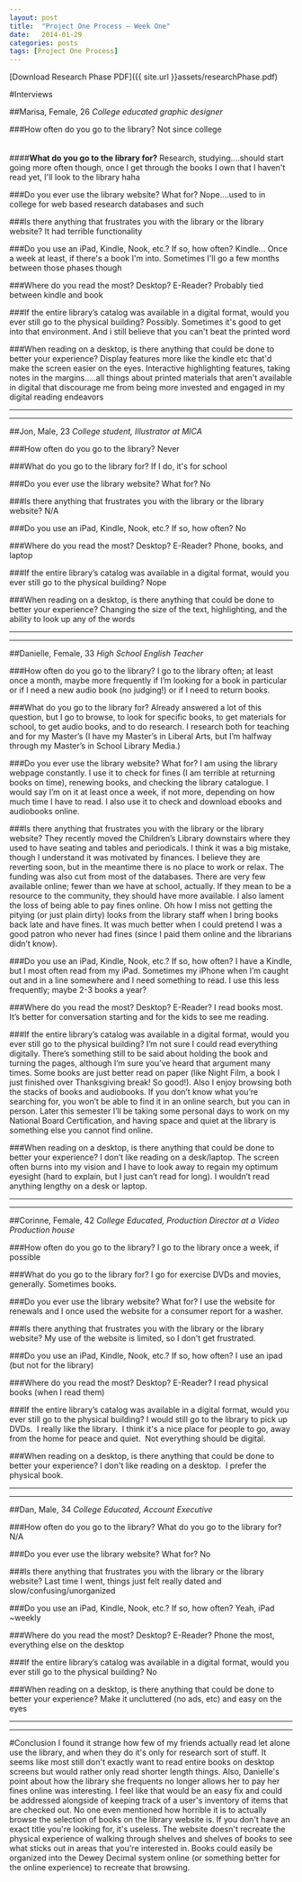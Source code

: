 ```yaml
---
layout: post
title:  "Project One Process – Week One"
date:   2014-01-29
categories: posts
tags: [Project One Process]
---
```


[Download Research Phase PDF]({{ site.url }}assets/researchPhase.pdf)


#Interviews

##Marisa, Female, 26
*College educated graphic designer*  

###How often do you go to the library?
Not since college
<br/><br/>  
####__What do you go to the library for?__
Research, studying....should start going more often though, once I get through the books I own that I haven't read yet, I'll look to the library haha

###Do you ever use the library website? What for?
Nope....used to in college for web based research databases and such

###Is there anything that frustrates you with the library or the library website?
It had terrible functionality

###Do you use an iPad, Kindle, Nook, etc.? If so, how often?
Kindle... Once a week at least, if there's a book I'm into. Sometimes I'll go a few months between those phases though

###Where do you read the most? Desktop? E-Reader?
Probably tied between kindle and book

###If the entire library’s catalog was available in a digital format, would you ever still go to the physical building?
Possibly. Sometimes it's good to get into that environment. And i still believe that you can't beat the printed word

###When reading on a desktop, is there anything that could be done to better your experience?
Display features more like the kindle etc that'd make the screen easier on the eyes. Interactive highlighting features, taking notes in the margins.....all things about printed materials that aren't available in digital that discourage me from being more invested and engaged in my digital reading endeavors

---   
---


##Jon, Male, 23
*College student, Illustrator at MICA*

###How often do you go to the library?
Never

###What do you go to the library for?
If I do, it's for school

###Do you ever use the library website? What for?
No

###Is there anything that frustrates you with the library or the library website?
N/A

###Do you use an iPad, Kindle, Nook, etc.? If so, how often?
No

###Where do you read the most? Desktop? E-Reader?
Phone, books, and laptop

###If the entire library’s catalog was available in a digital format, would you ever still go to the physical building?
Nope

###When reading on a desktop, is there anything that could be done to better your experience?
Changing the size of the text, highlighting, and the ability to look up any of the words

---   
---

##Danielle, Female, 33
*High School English Teacher*

###How often do you go to the library?
I go to the library often; at least once a month, maybe more frequently if I’m looking for a book in particular or if I need a new audio book (no judging!) or if I need to return books.

###What do you go to the library for?
Already answered a lot of this question, but I go to browse, to look for specific books, to get materials for school, to get audio books, and to do research.  I research both for teaching and for my Master’s (I have my Master’s in Liberal Arts, but I’m halfway through my Master’s in School Library Media.)

###Do you ever use the library website? What for?
I am using the library webpage constantly.  I use it to check for fines (I am terrible at returning books on time), renewing books, and checking the library catalogue.  I would say I’m on it at least once a week, if not more, depending on how much time I have to read.  I also use it to check and download ebooks and audiobooks online.

###Is there anything that frustrates you with the library or the library website?
They recently moved the Children’s Library downstairs where they used to have seating and tables and periodicals.  I think it was a big mistake, though I understand it was motivated by finances.  I believe they are reverting soon, but in the meantime there is no place to work or relax.  The funding was also cut from most of the databases.  There are very few available online; fewer than we have at school, actually.  If they mean to be a resource to the community, they should have more available.  I also lament the loss of being able to pay fines online.  Oh how I miss not getting the pitying (or just plain dirty) looks from the library staff when I bring books back late and have fines.  It was much better when I could pretend I was a good patron who never had fines (since I paid them online and the librarians didn’t know).

###Do you use an iPad, Kindle, Nook, etc.? If so, how often?
I have a Kindle, but I most often read from my iPad.  Sometimes my iPhone when I’m caught out and in a line somewhere and I need something to read.  I use this less frequently; maybe 2-3 books a year?

###Where do you read the most? Desktop? E-Reader?
I read books most.  It’s better for conversation starting and for the kids to see me reading.

###If the entire library’s catalog was available in a digital format, would you ever still go to the physical building?
I’m not sure I could read everything digitally.  There’s something still to be said about holding the book and turning the pages, although I’m sure you’ve heard that argument many times.  Some books are just better read on paper (like Night Film, a book I just finished over Thanksgiving break! So good!).  Also I enjoy browsing both the stacks of books and audiobooks.  If you don’t know what you’re searching for, you won’t be able to find it in an online search, but you can in person.   Later this semester I’ll be taking some personal days to work on my National Board Certification, and having space and quiet at the library is something else you cannot find online.

###When reading on a desktop, is there anything that could be done to better your experience?
I don’t like reading on a desk/laptop.  The screen often burns into my vision and I have to look away to regain my optimum eyesight (hard to explain, but I just can’t read for long).  I wouldn’t read anything lengthy on a desk or laptop.

---   
---


##Corinne, Female, 42
*College Educated, Production Director at a Video Production house*

###How often do you go to the library?
I go to the library once a week, if possible

###What do you go to the library for?
I go for exercise DVDs and movies, generally. Sometimes books.

###Do you ever use the library website? What for?
I use the website for renewals and I once used the website for a consumer report for a washer.

###Is there anything that frustrates you with the library or the library website?
My use of the website is limited, so I don't get frustrated.

###Do you use an iPad, Kindle, Nook, etc.? If so, how often?
I use an ipad (but not for the library)

###Where do you read the most? Desktop? E-Reader?
I read physical books (when I read them)

###If the entire library’s catalog was available in a digital format, would you ever still go to the physical building?
I would still go to the library to pick up DVDs.  I really like the library.  I think it's a nice place for people to go, away from the home for peace and quiet.  Not everything should be digital.

###When reading on a desktop, is there anything that could be done to better your experience?
I don't like reading on a desktop.  I prefer the physical book.

---   
---


##Dan, Male, 34
*College Educated, Account Executive*

###How often do you go to the library?
What do you go to the library for?
N/A

###Do you ever use the library website? What for?
No

###Is there anything that frustrates you with the library or the library website?
Last time I went, things just felt really dated and slow/confusing/unorganized

###Do you use an iPad, Kindle, Nook, etc.? If so, how often?
Yeah, iPad ~weekly

###Where do you read the most? Desktop? E-Reader?
Phone the most, everything else on the desktop

###If the entire library’s catalog was available in a digital format, would you ever still go to the physical building?
No

###When reading on a desktop, is there anything that could be done to better your experience?
Make it uncluttered (no ads, etc) and easy on the eyes

---   
---




#Conclusion
I found it strange how few of my friends actually read let alone use the library, and when they do it's only for research sort of stuff. It seems like most still don't exactly want to read entire books on desktop screens but would rather only read shorter length things. Also, Danielle's point about how the library she frequents no longer allows her to pay her fines online was interesting. I feel like that would be an easy fix and could be addressed alongside of keeping track of a user's inventory of items that are checked out. No one even mentioned how horrible it is to actually browse the selection of books on the library website is. If you don't have an exact title you're looking for, it's useless. The website doesn't recreate the physical experience of walking through shelves and shelves of books to see what sticks out in areas that you're interested in. Books could easily be organized into the Dewey Decimal system online (or something better for the online experience) to recreate that browsing.


